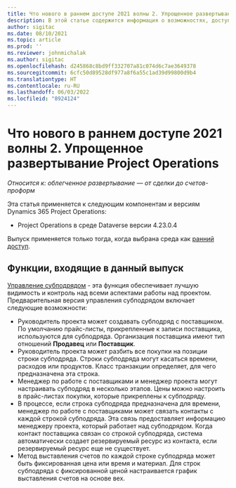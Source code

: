 ```yaml
---
title: Что нового в раннем доступе 2021 волны 2. Упрощенное развертывание Project Operations
description: В этой статье содержится информация о возможностях, доступных в выпуске раннего доступа Project Operations, волна 2, за 2021 год.
author: sigitac
ms.date: 08/10/2021
ms.topic: article
ms.prod: ''
ms.reviewer: johnmichalak
ms.author: sigitac
ms.openlocfilehash: d245868c8bd9ff332707a81c074d6c7ae3649378
ms.sourcegitcommit: 6cfc50d89528df977a8f6a55c1ad39d99800d9b4
ms.translationtype: HT
ms.contentlocale: ru-RU
ms.lasthandoff: 06/03/2022
ms.locfileid: "8924124"
---
```

# <a name="whats-new-2021-wave-2-early-access---project-operations-lite-deployment"></a>Что нового в раннем доступе 2021 волны 2. Упрощенное развертывание Project Operations

_Относится к: облегченное развертывание — от сделки до счетов-проформ_

Эта статья применяется к следующим компонентам и версиям Dynamics 365 Project Operations:

  - Project Operations в среде Dataverse версии 4.23.0.4

Выпуск применяется только тогда, когда выбрана среда как [ранний доступ](/power-platform/admin/opt-in-early-access-updates#how-to-enable-early-access-updates).

## <a name="features-included-in-this-release"></a>Функции, входящие в данный выпуск

[Управление субподрядом](/dynamics365/project-operations/pro/subcontracting/managing-subcontracts-overview) - эта функция обеспечивает лучшую видимость и контроль над всеми аспектами работы над проектом. Предварительная версия управления субподрядом включает следующие возможности:

  - Руководитель проекта может создавать субподряд с поставщиком. По умолчанию прайс-листы, прикрепленные к записи поставщика, используются для субподряда. Организация поставщика имеют тип отношений **Продавец** или **Поставщик**.
  - Руководитель проекта может разбить все покупки на позиции строки субподряда. Строки субподряда могут касаться времени, расходов или продуктов. Класс транзакции определяет, для чего предназначена эта строка.
  - Менеджер по работе с поставщиками и менеджер проекта могут настраивать субподряд в несколько этапов. Цены можно настроить в прайс-листах покупки, которые прикреплены к субподряду.
  - В процессе, если строка субподряда предназначена для времени, менеджер по работе с поставщиками может связать контакты с каждой строкой субподряда. Эта связь предоставляет информацию менеджеру проекта, который работает над субподрядом. Когда контакт поставщика связан со строкой субподряда, система автоматически создает резервируемый ресурс из контакта, если резервируемый ресурс еще не существует.
  - Метод выставления счетов по каждой строке субподряда может быть фиксированная цена или время и материал. Для строк субподряда с фиксированной ценой настраивается график выставления счетов на основе вех.
